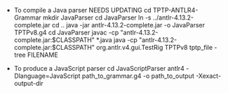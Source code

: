 - To compile a Java parser  NEEDS UPDATING
cd TPTP-ANTLR4-Grammar
mkdir JavaParser
cd JavaParser
ln -s ../antlr-4.13.2-complete.jar
cd ..
java -jar antlr-4.13.2-complete.jar -o JavaParser TPTPv8.g4
cd JavaParser
javac -cp "antlr-4.13.2-complete.jar:$CLASSPATH" *.java
java -cp "antlr-4.13.2-complete.jar:$CLASSPATH" org.antlr.v4.gui.TestRig TPTPv8 tptp_file -tree FILENAME

- To produce a JavaScript parser
cd JavaScriptParser
antlr4 -Dlanguage=JavaScript path_to_grammar.g4 -o path_to_output -Xexact-output-dir
